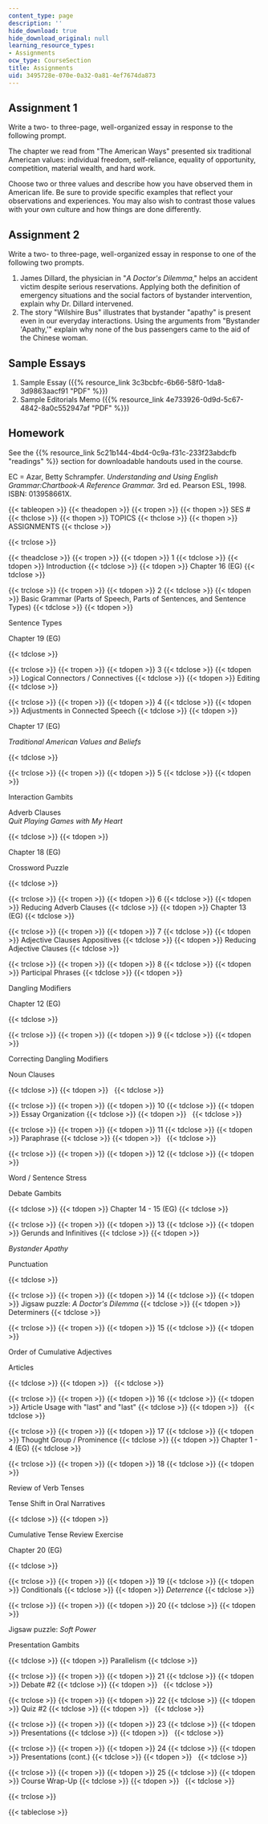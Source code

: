 ```yaml
---
content_type: page
description: ''
hide_download: true
hide_download_original: null
learning_resource_types:
- Assignments
ocw_type: CourseSection
title: Assignments
uid: 3495728e-070e-0a32-0a81-4ef7674da873
---
```


Assignment 1
------------

Write a two- to three-page, well-organized essay in response to the following prompt.

The chapter we read from "The American Ways" presented six traditional American values: individual freedom, self-reliance, equality of opportunity, competition, material wealth, and hard work.

Choose two or three values and describe how you have observed them in American life. Be sure to provide specific examples that reflect your observations and experiences. You may also wish to contrast those values with your own culture and how things are done differently.

Assignment 2
------------

Write a two- to three-page, well-organized essay in response to one of the following two prompts.

1.  James Dillard, the physician in "_A Doctor's Dilemma_," helps an accident victim despite serious reservations. Applying both the definition of emergency situations and the social factors of bystander intervention, explain why Dr. Dillard intervened.
2.  The story "Wilshire Bus" illustrates that bystander "apathy" is present even in our everyday interactions. Using the arguments from "Bystander 'Apathy,'" explain why none of the bus passengers came to the aid of the Chinese woman.

Sample Essays
-------------

1.  Sample Essay ({{% resource_link 3c3bcbfc-6b66-58f0-1da8-3d9863aacf91 "PDF" %}})
2.  Sample Editorials Memo ({{% resource_link 4e733926-0d9d-5c67-4842-8a0c552947af "PDF" %}})

Homework
--------

See the {{% resource_link 5c21b144-4bd4-0c9a-f31c-233f23abdcfb "readings" %}} section for downloadable handouts used in the course.

EC = Azar, Betty Schrampfer. _Understanding and Using English Grammar:Chartbook-A Reference Grammar._ 3rd ed. Pearson ESL, 1998. ISBN: 013958661X.

{{< tableopen >}}
{{< theadopen >}}
{{< tropen >}}
{{< thopen >}}
SES #
{{< thclose >}}
{{< thopen >}}
TOPICS
{{< thclose >}}
{{< thopen >}}
ASSIGNMENTS
{{< thclose >}}

{{< trclose >}}

{{< theadclose >}}
{{< tropen >}}
{{< tdopen >}}
1
{{< tdclose >}}
{{< tdopen >}}
Introduction
{{< tdclose >}}
{{< tdopen >}}
Chapter 16 (EG)
{{< tdclose >}}

{{< trclose >}}
{{< tropen >}}
{{< tdopen >}}
2
{{< tdclose >}}
{{< tdopen >}}
Basic Grammar (Parts of Speech, Parts of Sentences, and Sentence Types)
{{< tdclose >}}
{{< tdopen >}}


Sentence Types

Chapter 19 (EG)


{{< tdclose >}}

{{< trclose >}}
{{< tropen >}}
{{< tdopen >}}
3
{{< tdclose >}}
{{< tdopen >}}
Logical Connectors / Connectives
{{< tdclose >}}
{{< tdopen >}}
Editing
{{< tdclose >}}

{{< trclose >}}
{{< tropen >}}
{{< tdopen >}}
4
{{< tdclose >}}
{{< tdopen >}}
Adjustments in Connected Speech
{{< tdclose >}}
{{< tdopen >}}


Chapter 17 (EG)

_Traditional American Values and Beliefs_


{{< tdclose >}}

{{< trclose >}}
{{< tropen >}}
{{< tdopen >}}
5
{{< tdclose >}}
{{< tdopen >}}


Interaction Gambits

Adverb Clauses  
_Quit Playing Games with My Heart_


{{< tdclose >}}
{{< tdopen >}}


Chapter 18 (EG)

Crossword Puzzle


{{< tdclose >}}

{{< trclose >}}
{{< tropen >}}
{{< tdopen >}}
6
{{< tdclose >}}
{{< tdopen >}}
Reducing Adverb Clauses
{{< tdclose >}}
{{< tdopen >}}
Chapter 13 (EG)
{{< tdclose >}}

{{< trclose >}}
{{< tropen >}}
{{< tdopen >}}
7
{{< tdclose >}}
{{< tdopen >}}
Adjective Clauses Appositives
{{< tdclose >}}
{{< tdopen >}}
Reducing Adjective Clauses
{{< tdclose >}}

{{< trclose >}}
{{< tropen >}}
{{< tdopen >}}
8
{{< tdclose >}}
{{< tdopen >}}
Participal Phrases
{{< tdclose >}}
{{< tdopen >}}


Dangling Modifiers

Chapter 12 (EG)


{{< tdclose >}}

{{< trclose >}}
{{< tropen >}}
{{< tdopen >}}
9
{{< tdclose >}}
{{< tdopen >}}


Correcting Dangling Modifiers

Noun Clauses


{{< tdclose >}}
{{< tdopen >}}
 
{{< tdclose >}}

{{< trclose >}}
{{< tropen >}}
{{< tdopen >}}
10
{{< tdclose >}}
{{< tdopen >}}
Essay Organization
{{< tdclose >}}
{{< tdopen >}}
 
{{< tdclose >}}

{{< trclose >}}
{{< tropen >}}
{{< tdopen >}}
11
{{< tdclose >}}
{{< tdopen >}}
Paraphrase
{{< tdclose >}}
{{< tdopen >}}
 
{{< tdclose >}}

{{< trclose >}}
{{< tropen >}}
{{< tdopen >}}
12
{{< tdclose >}}
{{< tdopen >}}


Word / Sentence Stress

Debate Gambits


{{< tdclose >}}
{{< tdopen >}}
Chapter 14 - 15 (EG)
{{< tdclose >}}

{{< trclose >}}
{{< tropen >}}
{{< tdopen >}}
13
{{< tdclose >}}
{{< tdopen >}}
Gerunds and Infinitives
{{< tdclose >}}
{{< tdopen >}}


_Bystander Apathy_

Punctuation


{{< tdclose >}}

{{< trclose >}}
{{< tropen >}}
{{< tdopen >}}
14
{{< tdclose >}}
{{< tdopen >}}
Jigsaw puzzle: _A Doctor's Dilemma_
{{< tdclose >}}
{{< tdopen >}}
Determiners
{{< tdclose >}}

{{< trclose >}}
{{< tropen >}}
{{< tdopen >}}
15
{{< tdclose >}}
{{< tdopen >}}


Order of Cumulative Adjectives

Articles


{{< tdclose >}}
{{< tdopen >}}
 
{{< tdclose >}}

{{< trclose >}}
{{< tropen >}}
{{< tdopen >}}
16
{{< tdclose >}}
{{< tdopen >}}
Article Usage with "last" and "last"
{{< tdclose >}}
{{< tdopen >}}
 
{{< tdclose >}}

{{< trclose >}}
{{< tropen >}}
{{< tdopen >}}
17
{{< tdclose >}}
{{< tdopen >}}
Thought Group / Prominence
{{< tdclose >}}
{{< tdopen >}}
Chapter 1 - 4 (EG)
{{< tdclose >}}

{{< trclose >}}
{{< tropen >}}
{{< tdopen >}}
18
{{< tdclose >}}
{{< tdopen >}}


Review of Verb Tenses

Tense Shift in Oral Narratives


{{< tdclose >}}
{{< tdopen >}}


Cumulative Tense Review Exercise

Chapter 20 (EG)


{{< tdclose >}}

{{< trclose >}}
{{< tropen >}}
{{< tdopen >}}
19
{{< tdclose >}}
{{< tdopen >}}
Conditionals
{{< tdclose >}}
{{< tdopen >}}
_Deterrence_
{{< tdclose >}}

{{< trclose >}}
{{< tropen >}}
{{< tdopen >}}
20
{{< tdclose >}}
{{< tdopen >}}


Jigsaw puzzle: _Soft Power_

Presentation Gambits


{{< tdclose >}}
{{< tdopen >}}
Parallelism
{{< tdclose >}}

{{< trclose >}}
{{< tropen >}}
{{< tdopen >}}
21
{{< tdclose >}}
{{< tdopen >}}
Debate #2
{{< tdclose >}}
{{< tdopen >}}
 
{{< tdclose >}}

{{< trclose >}}
{{< tropen >}}
{{< tdopen >}}
22
{{< tdclose >}}
{{< tdopen >}}
Quiz #2
{{< tdclose >}}
{{< tdopen >}}
 
{{< tdclose >}}

{{< trclose >}}
{{< tropen >}}
{{< tdopen >}}
23
{{< tdclose >}}
{{< tdopen >}}
Presentations
{{< tdclose >}}
{{< tdopen >}}
 
{{< tdclose >}}

{{< trclose >}}
{{< tropen >}}
{{< tdopen >}}
24
{{< tdclose >}}
{{< tdopen >}}
Presentations (cont.)
{{< tdclose >}}
{{< tdopen >}}
 
{{< tdclose >}}

{{< trclose >}}
{{< tropen >}}
{{< tdopen >}}
25
{{< tdclose >}}
{{< tdopen >}}
Course Wrap-Up
{{< tdclose >}}
{{< tdopen >}}
 
{{< tdclose >}}

{{< trclose >}}

{{< tableclose >}}